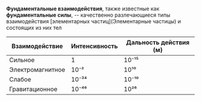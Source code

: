 **Фундаментальные взаимодействия**, также известные как **фундаментальные силы**, -- качественно разлечающиеся типы взаимодействия [элементарных частиц](Элементарные частицы) и состоящих из них тел

| Взаимодействие   | Интенсивность | Дальность действия (м) |
| ---------------- | ------------- | ---------------------- |
| Сильное          | 1             | 10⁻¹⁵                  |
| Электромагнитное | 10⁻²          | 10¹⁰                   |
| Слабое           | 10⁻³⁴         | 10⁻¹⁰                  |
| Гравитационное   | 10⁻⁴⁶         | 10²⁶                   |
